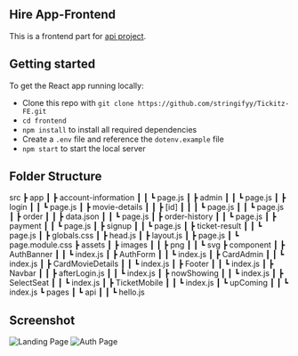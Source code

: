 ## Hire App-Frontend

This is a frontend part for [api project](https://github.com/stringifyy/Tickitz-BE).

## Getting started

To get the React app running locally:

* Clone this repo with `git clone https://github.com/stringifyy/Tickitz-FE.git`
* `cd frontend`
* `npm install` to install all required dependencies
* Create a `.env` file and reference the `dotenv.example` file
* `npm start` to start the local server

## Folder Structure


src
 ┣ app
 ┃ ┣ account-information
 ┃ ┃ ┗ page.js
 ┃ ┣ admin
 ┃ ┃ ┗ page.js
 ┃ ┣ login
 ┃ ┃ ┗ page.js
 ┃ ┣ movie-details
 ┃ ┃ ┣ [id]
 ┃ ┃ ┃ ┗ page.js
 ┃ ┃ ┗ page.js
 ┃ ┣ order
 ┃ ┃ ┣ data.json
 ┃ ┃ ┗ page.js
 ┃ ┣ order-history
 ┃ ┃ ┗ page.js
 ┃ ┣ payment
 ┃ ┃ ┗ page.js
 ┃ ┣ signup
 ┃ ┃ ┗ page.js
 ┃ ┣ ticket-result
 ┃ ┃ ┗ page.js
 ┃ ┣ globals.css
 ┃ ┣ head.js
 ┃ ┣ layout.js
 ┃ ┣ page.js
 ┃ ┗ page.module.css
 ┣ assets
 ┃ ┣ images
 ┃ ┃ ┣ png
 ┃ ┃ ┗ svg
 ┣ component
 ┃ ┣ AuthBanner
 ┃ ┃ ┗ index.js
 ┃ ┣ AuthForm
 ┃ ┃ ┗ index.js
 ┃ ┣ CardAdmin
 ┃ ┃ ┗ index.js
 ┃ ┣ CardMovieDetails
 ┃ ┃ ┗ index.js
 ┃ ┣ Footer
 ┃ ┃ ┗ index.js
 ┃ ┣ Navbar
 ┃ ┃ ┣ afterLogin.js
 ┃ ┃ ┗ index.js
 ┃ ┣ nowShowing
 ┃ ┃ ┗ index.js
 ┃ ┣ SelectSeat
 ┃ ┃ ┗ index.js
 ┃ ┣ TicketMobile
 ┃ ┃ ┗ index.js
 ┃ ┗ upComing
 ┃ ┃ ┗ index.js
 ┗ pages
 ┃ ┗ api
 ┃ ┃ ┗ hello.js
    
## Screenshot

![Landing Page](https://user-images.githubusercontent.com/114414904/220416734-bcca7143-0238-4d8a-8c4b-13b2776dd873.png)
![Auth Page](https://user-images.githubusercontent.com/114414904/220417219-f53950b2-05b3-4f07-96c6-ad8f9faf8356.png)
